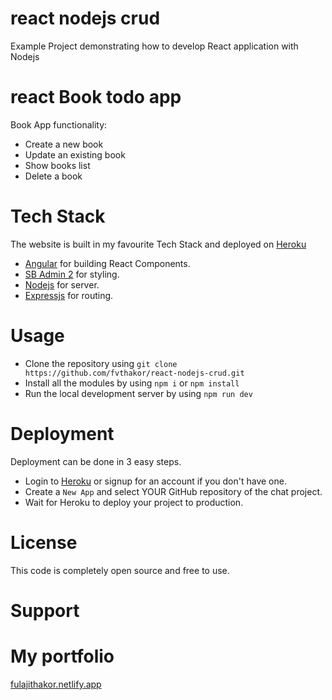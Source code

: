 # react nodejs crud
Example Project demonstrating how to develop React application with Nodejs 

# react Book todo app
Book App functionality: 

- Create a new book
- Update an existing book
- Show books list
- Delete a book

# Tech Stack

The website is built in my favourite Tech Stack and deployed on [Heroku](https://heroku.com)

- [Angular](https://angular.io/) for building React Components.
- [SB Admin 2](https://startbootstrap.com/theme/sb-admin-2) for styling.
- [Nodejs](https://nodejs.org/en/) for server.
- [Expressjs](https://expressjs.com/) for routing.


# Usage

- Clone the repository using `git clone https://github.com/fvthakor/react-nodejs-crud.git`
- Install all the modules by using `npm i` or `npm install`
- Run the local development server by using `npm run dev`

# Deployment

Deployment can be done in 3 easy steps.

- Login to [Heroku](https://heroku.com) or signup for an account if you don't have one.
- Create a `New App` and select YOUR GitHub repository of the chat project.
- Wait for Heroku to deploy your project to production.

# License

This code is completely open source and free to use.

# Support
<script type="text/javascript" src="https://cdnjs.buymeacoffee.com/1.0.0/button.prod.min.js" data-name="bmc-button" data-slug="fvthakor" data-color="#FFDD00" data-emoji="" data-font="Cookie" data-text="Buy me a coffee" data-outline-color="#000000" data-font-color="#000000" data-coffee-color="#ffffff" ></script>

# My portfolio
[fulajithakor.netlify.app](https://fulajithakor.netlify.app/)
